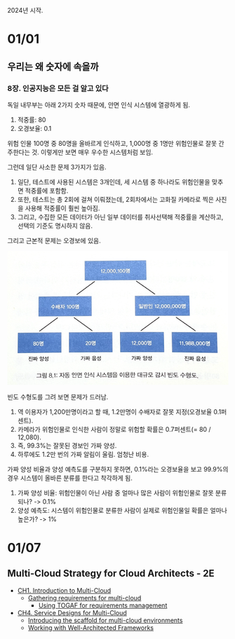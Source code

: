 
2024년 시작.

# 01/01

## 우리는 왜 숫자에 속을까

### 8장. 인공지능은 모든 걸 알고 있다

독일 내무부는 아래 2가지 숫자 때문에, 안면 인식 시스템에 열광하게 됨.

1. 적중률: 80
2. 오경보율: 0.1

위험 인물 100명 중 80명을 올바르게 인식하고, 1,000명 중 1명만 위험인물로 잘못 간주한다는 것. 이렇게만 보면 매우 우수한 시스템처럼 보임.

그런데 일단 사소한 문제 3가지가 있음.

1. 일단, 테스트에 사용된 시스템은 3개인데, 세 시스템 중 하나라도 위험인물을 맞추면 적중률에 포함함.
2. 또한, 테스트는 총 2회에 걸쳐 이뤄졌는데, 2회차에서는 고화질 카메라로 찍은 사진을 사용해 적중률이 훨씬 높아짐.
3. 그리고, 수집한 모든 데이터가 아닌 일부 데이터를 취사선택해 적중률을 계산하고, 선택의 기준도 명시하지 않음.

그리고 근본적 문제는 오경보에 있음.

![안면 인식 시스템 감시 빈도 수형도](./안면인식시스템_감시빈도수형도.png)

빈도 수형도를 그려 보면 문제가 드러남.

1. 역 이용자가 1,200만명이라고 할 때, 1.2만명이 수배자로 잘못 지정(오경보율 0.1퍼센트).
2. 카메라가 위험인물로 인식한 사람이 정말로 위험할 확률은 0.7퍼센트(= 80 / 12,080).
3. 즉, 99.3%는 잘못된 경보인 가짜 양성.
4. 하루에도 1.2만 번의 가짜 알림이 울림. 엄청난 비용.

가짜 양성 비율과 양성 예측도를 구분하지 못하면, 0.1%라는 오경보율을 보고 99.9%의 경우 시스템이 올바른 분류를 한다고 착각하게 됨.

1. 가짜 양성 비율: 위험인물이 아닌 사람 중 얼마나 많은 사람이 위험인물로 잘못 분류되나? -> 0.1%
2. 양성 예측도: 시스템이 위험인물로 분류한 사람이 실제로 위험인물일 확률은 얼마나 높은가? -> 1%

# 01/07

## Multi-Cloud Strategy for Cloud Architects - 2E

- [CH1. Introduction to Multi-Cloud](https://github.com/codehumane/what-i-learned/blob/master/book/mcsfca-2e/README.md#ch1-introduction-to-multi-cloud)
  - [Gathering requirements for multi-cloud](https://github.com/codehumane/what-i-learned/blob/master/book/mcsfca-2e/README.md#gathering-requirements-for-multi-cloud)
    - [Using TOGAF for requirements management](https://github.com/codehumane/what-i-learned/blob/master/book/mcsfca-2e/README.md#using-togaf-for-requirements-management)
- [CH4. Service Designs for Multi-Cloud](https://github.com/codehumane/what-i-learned/blob/master/book/mcsfca-2e/README.md#ch4-service-designs-for-multi-cloud)
  - [Introducing the scaffold for multi-cloud environments](https://github.com/codehumane/what-i-learned/blob/master/book/mcsfca-2e/README.md#introducing-the-scaffold-for-multi-cloud-environments)
  - [Working with Well-Architected Frameworks](https://github.com/codehumane/what-i-learned/blob/master/book/mcsfca-2e/README.md#working-with-well-architected-frameworks)
